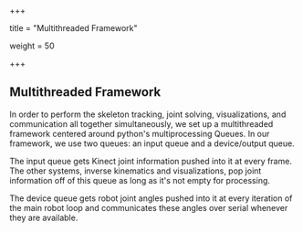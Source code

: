 +++

title = "Multithreaded Framework"

weight = 50

+++

## Multithreaded Framework

In order to perform the skeleton tracking, joint solving, visualizations, and communication all together  simultaneously, we set up a multithreaded framework centered around python's multiprocessing Queues. In our framework, we use two queues: an input queue and a device/output queue. 

The input queue gets Kinect joint information pushed into it at every frame. The other systems, inverse kinematics and visualizations, pop joint information off of this queue as long as it's not empty for processing.

The device queue gets robot joint angles pushed into it at every iteration of the main robot loop and communicates these angles over serial whenever they are available.